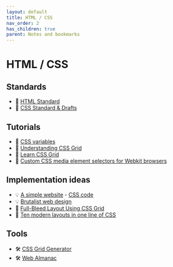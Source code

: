 ```yaml
---
layout: default
title: HTML / CSS
nav_order: 2
has_children: true
parent: Notes and bookmarks
---
```


# HTML / CSS

## Standards
+ :notebook_with_decorative_cover: [HTML Standard](https://html.spec.whatwg.org/multipage/)
+ :notebook_with_decorative_cover: [CSS Standard & Drafts](https://www.w3.org/Style/CSS/)

## Tutorials
+ :open_book: [CSS variables](https://developer.mozilla.org/en-US/docs/Web/CSS/Using_CSS_variables)
+ :open_book: [Understanding CSS Grid](https://www.smashingmagazine.com/2020/01/understanding-css-grid-container/)
+ :open_book: [Learn CSS Grid](https://learncssgrid.com/)
+ :open_book: [Custom CSS media element selectors for Webkit browsers](https://stackoverflow.com/a/33948255/2370385)

## Implementation ideas
+ :bulb: [A simple website](https://henriquevianna.com/simple/) - [CSS code](https://gist.github.com/hvianna/eaa782ca66c768c3fc90bb21d33c75cc)
+ :bulb: [Brutalist web design](https://brutalist-web.design/)
+ :mega: [Full-Bleed Layout Using CSS Grid](https://joshwcomeau.com/css/full-bleed/)
+ :mega: [Ten modern layouts in one line of CSS](https://web.dev/one-line-layouts/)

## Tools
+ :hammer_and_wrench: [CSS Grid Generator](https://cssgrid-generator.netlify.com/)
+ :hammer_and_wrench: [Web Almanac](https://almanac.httparchive.org/)
